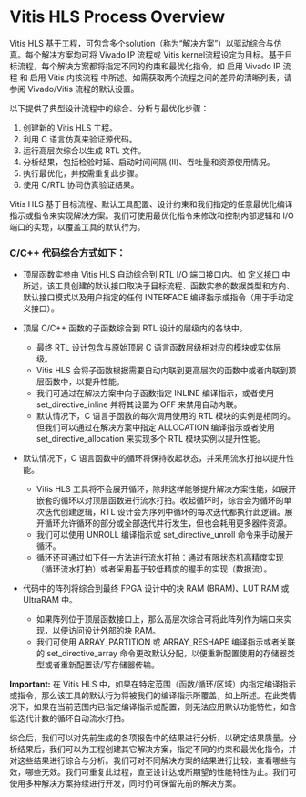 
# Vitis HLS Process Overview
Vitis HLS 基于工程，可包含多个solution（称为“解决方案”）以驱动综合与仿真。每个解决方案均可将 Vivado IP 流程或 Vitis kernel流程设定为目标。基于目标流程，每个解决方案都将指定不同的约束和最优化指令，如 启用 Vivado IP 流程 和 启用 Vitis 内核流程 中所述。如需获取两个流程之间的差异的清晰列表，请参阅 Vivado/Vitis 流程的默认设置。

以下提供了典型设计流程中的综合、分析与最优化步骤：

1. 创建新的 Vitis HLS 工程。
1. 利用 C 语言仿真来验证源代码。
1. 运行高层次综合以生成 RTL 文件。
1. 分析结果，包括检验时延、启动时间间隔 (II)、吞吐量和资源使用情况。
1. 执行最优化，并按需重复此步骤。
1. 使用 C/RTL 协同仿真验证结果。

Vitis HLS 基于目标流程、默认工具配置、设计约束和我们指定的任意最优化编译指示或指令来实现解决方案。我们可使用最优化指令来修改和控制内部逻辑和 I/O 端口的实现，以覆盖工具的默认行为。

### C/C++ 代码综合方式如下：

- 顶层函数实参由 Vitis HLS 自动综合到 RTL I/O 端口接口内。如 [定义接口](https://docs.xilinx.com/r/en-US/ug1399-vitis-hls/Defining-Interfaces) 中所述，该工具创建的默认接口取决于目标流程、函数实参的数据类型和方向、默认接口模式以及用户指定的任何 INTERFACE 编译指示或指令（用于手动定义接口）。

- 顶层 C/C++ 函数的子函数综合到 RTL 设计的层级内的各块中。
    - 最终 RTL 设计包含与原始顶层 C 语言函数层级相对应的模块或实体层级。
    - Vitis HLS 会将子函数根据需要自动内联到更高层次的函数中或者内联到顶层函数中，以提升性能。
    - 我们可通过在解决方案中向子函数指定 INLINE 编译指示，或者使用 set_directive_inline 并将其设置为 OFF 来禁用自动内联。
    - 默认情况下，C 语言子函数的每次调用使用的 RTL 模块的实例是相同的。但我们可以通过在解决方案中指定 ALLOCATION 编译指示或者使用 set_directive_allocation 来实现多个 RTL 模块实例以提升性能。
- 默认情况下，C 语言函数中的循环将保持收起状态，并采用流水打拍以提升性能。
    - Vitis HLS 工具将不会展开循环，除非这样能够提升解决方案性能，如展开嵌套的循环以对顶层函数进行流水打拍。收起循环时，综合会为循环的单次迭代创建逻辑，RTL 设计会为序列中循环的每次迭代都执行此逻辑。展开循环允许循环的部分或全部迭代并行发生，但也会耗用更多器件资源。
    - 我们可以使用 UNROLL 编译指示或 set_directive_unroll 命令来手动展开循环。
    - 循环还可通过如下任一方法进行流水打拍：通过有限状态机高精度实现（循环流水打拍）或者采用基于较低精度的握手的实现（数据流）。
- 代码中的阵列将综合到最终 FPGA 设计中的块 RAM (BRAM)、LUT RAM 或 UltraRAM 中。
    - 如果阵列位于顶层函数接口上，那么高层次综合可将此阵列作为端口来实现，以便访问设计外部的块 RAM。
    - 我们可使用 ARRAY_PARTITION 或 ARRAY_RESHAPE 编译指示或者关联的 set_directive_array 命令更改默认分配，以便重新配置使用的存储器类型或者重新配置读/写存储器传输。
 
 **Important:** 在 Vitis HLS 中，如果在特定范围（函数/循环/区域）内指定编译指示或指令，那么该工具的默认行为将被我们的编译指示所覆盖，如上所述。在此类情况下，如果在当前范围内已指定编译指示或配置，则无法应用默认功能特性，如含低迭代计数的循环自动流水打拍。

综合后，我们可以对先前生成的各项报告中的结果进行分析，以确定结果质量。分析结果后，我们可以为工程创建其它解决方案，指定不同的约束和最优化指令，并对这些结果进行综合与分析。我们可对不同解决方案的结果进行比较，查看哪些有效，哪些无效。我们可重复此过程，直至设计达成所期望的性能特性为止。我们可使用多种解决方案持续进行开发，同时仍可保留先前的解决方案。